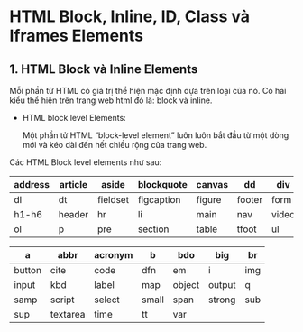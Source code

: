 #  HTML Block, Inline, ID, Class và Iframes Elements

## 1.  HTML Block và Inline Elements

Mỗi phần tử HTML có giá trị thể hiện mặc định dựa trên loại của nó. Có hai kiểu thể hiện trên trang web html đó là: block và inline.

- HTML block level Elements:
    
    Một phần tử HTML “block-level element” luôn luôn bắt đầu từ một dòng mới và kéo dài đến hết chiều rộng của trang web.

Các HTML Block level elements như sau:



|address|article|aside|blockquote|canvas|dd|div|
|-------|-------|-----|----------|------|--|---|
|dl|dt|fieldset|figcaption|figure|footer|form|
|h1-h6|header|hr|li|main|nav|video|
|ol|p|pre|section|table|tfoot|ul|


|a|abbr|acronym|b|bdo|big|br|
|---|------|---------|---|-----|-----|----|    
|button|cite|code|dfn|em|i|img|
|input|kbd|label|map|object|output|q|
|samp|script|select|small|span|strong|sub|
|sup|textarea|time|tt|var|		
